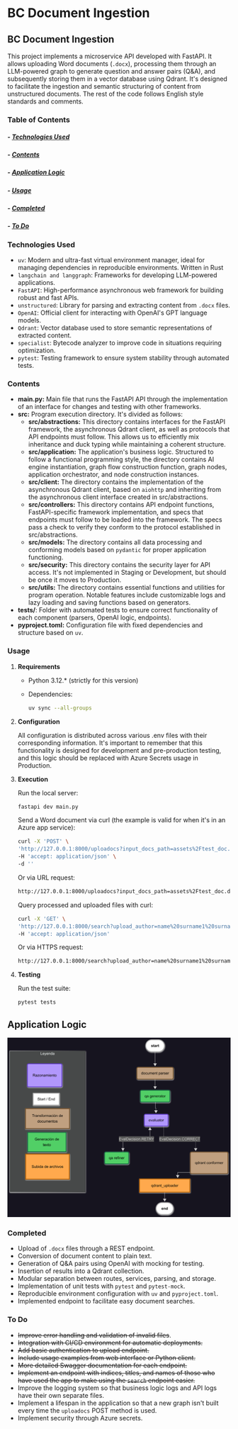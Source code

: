 # BC Document Ingestion

## BC Document Ingestion

This project implements a microservice API developed with FastAPI. It allows uploading Word documents (`.docx`), processing them through an LLM-powered graph to generate question and answer pairs (Q&A), and subsequently storing them in a vector database using Qdrant. It's designed to facilitate the ingestion and semantic structuring of content from unstructured documents. The rest of the code follows English style standards and comments.

### Table of Contents

##### - [Technologies Used](#technologies-used)

##### - [Contents](#contents)

##### - [Application Logic](#application-logic)

##### - [Usage](#usage)

##### - [Completed](#completed)

##### - [To Do](#to-do)

### Technologies Used

* `uv`: Modern and ultra-fast virtual environment manager, ideal for managing dependencies in reproducible environments. Written in Rust
* `langchain and langgraph`: Frameworks for developing LLM-powered applications.
* `FastAPI`: High-performance asynchronous web framework for building robust and fast APIs.
* `unstructured`: Library for parsing and extracting content from `.docx` files.
* `OpenAI`: Official client for interacting with OpenAI's GPT language models.
* `Qdrant`: Vector database used to store semantic representations of extracted content.
* `specialist`: Bytecode analyzer to improve code in situations requiring optimization.
* `pytest`: Testing framework to ensure system stability through automated tests.

### Contents

* **main.py:** Main file that runs the FastAPI API through the implementation of an interface for changes and testing with other frameworks.
* **src:** Program execution directory. It's divided as follows:
    *  **src/abstractions:** This directory contains interfaces for the FastAPI framework, the asynchronous Qdrant client, as well as protocols that API endpoints must follow. This allows us to efficiently mix inheritance and duck typing while maintaining a coherent structure.
    *  **src/application:** The application's business logic. Structured to follow a functional programming style, the directory contains AI engine instantiation, graph flow construction function, graph nodes, application orchestrator, and node construction instances.
    *  **src/client:** The directory contains the implementation of the asynchronous Qdrant client, based on `aiohttp` and inheriting from the asynchronous client interface created in src/abstractions.
    *  **src/controllers:** This directory contains API endpoint functions, FastAPI-specific framework implementation, and specs that endpoints must follow to be loaded into the framework. The specs pass a check to verify they conform to the protocol established in src/abstractions.
    *  **src/models:** The directory contains all data processing and conforming models based on `pydantic` for proper application functioning.
    *  **src/security:** This directory contains the security layer for API access. It's not implemented in Staging or Development, but should be once it moves to Production.
    *  **src/utils:** The directory contains essential functions and utilities for program operation. Notable features include customizable logs and lazy loading and saving functions based on generators.
* **tests/**: Folder with automated tests to ensure correct functionality of each component (parsers, OpenAI logic, endpoints).
* **pyproject.toml:** Configuration file with fixed dependencies and structure based on `uv`.

### Usage

1. **Requirements**

    * Python 3.12.* (strictly for this version)
    * Dependencies:

      ```bash
      uv sync --all-groups
      ```

2. **Configuration**

   All configuration is distributed across various .env files with their corresponding information. It's important to remember that this functionality is designed for development and pre-production testing, and this logic should be replaced with Azure Secrets usage in Production.

3. **Execution**

   Run the local server:

   ```bash
   fastapi dev main.py
   ```

   Send a Word document via curl (the example is valid for when it's in an Azure app service):

   ```bash
   curl -X 'POST' \
   'http://127.0.0.1:8000/uploadocs?input_docs_path=assets%2Ftest_doc.docx&upload_author=name%20surname1%20surname2%20%3Ename%40email.com%3E&doc_name=test_doc.docx&collection=Coll1&update_collection=false' \
   -H 'accept: application/json' \
   -d ''
   ```
   Or via URL request:
   ```bash
   http://127.0.0.1:8000/uploadocs?input_docs_path=assets%2Ftest_doc.docx&upload_author=name%20surname1%20surname2%20%3Ename%40email.com%3E&doc_name=test_doc.docx&collection=Coll1&update_collection=false
   ```

   Query processed and uploaded files with curl:

   ```bash
   curl -X 'GET' \
   'http://127.0.0.1:8000/search?upload_author=name%20surname1%20surname2%20%3Cname%40email.com%3E&doc_name=test_docs.docx&index=1&order_by=index_id' \
   -H 'accept: application/json'
   ```
   Or via HTTPS request:
   ```bash
   http://127.0.0.1:8000/search?upload_author=name%20surname1%20surname2%20%3Cname%40email.com%3E&doc_name=test_docs.docx&index=1&order_by=index_id
   ```

4. **Testing**

   Run the test suite:

   ```bash
   pytest tests
   ```

## Application Logic

![alt text](assets/graph_workflow/graph_workflow.png)

### Completed

* Upload of `.docx` files through a REST endpoint.
* Conversion of document content to plain text.
* Generation of Q&A pairs using OpenAI with mocking for testing.
* Insertion of results into a Qdrant collection.
* Modular separation between routes, services, parsing, and storage.
* Implementation of unit tests with `pytest` and `pytest-mock`.
* Reproducible environment configuration with `uv` and `pyproject.toml`.
* Implemented endpoint to facilitate easy document searches.

### To Do

* ~~Improve error handling and validation of invalid files~~.
* ~~Integration with CI/CD environment for automatic deployments.~~
* ~~Add basic authentication to upload endpoint.~~
* ~~Include usage examples from web interface or Python client.~~
* ~~More detailed Swagger documentation for each endpoint.~~
* ~~Implement an endpoint with indices, titles, and names of those who have used the app to make using the `search` endpoint easier.~~
* Improve the logging system so that business logic logs and API logs have their own separate files.
* Implement a lifespan in the application so that a new graph isn't built every time the `uploadocs` POST method is used.
* Implement security through Azure secrets.